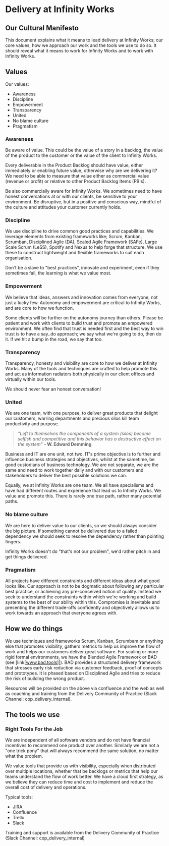 # Delivery at Infinity Works

## Our Cultural Manifesto

This document explains what it means to lead delivery at Infinity Works; our core values, how we approach our work and the tools we use to do so. It should reveal what it means to work for Infinity Works and to work with Infinity Works.

## Values

Our values:

- Awareness
- Discipline
- Empowerment
- Transparency
- United
- No blame culture
- Pragmatism

### Awareness

Be aware of value. This could be the value of a story in a backlog, the value of the product to the customer or the value of the client to Infinity Works.

Every deliverable in the Product Backlog should have value, either immediately or enabling future value, otherwise why are we delivering it? We need to be able to measure that value either as commercial value (revenue or profit) or relative to other Product Backlog Items (PBIs).

Be also commercially aware for Infinity Works. We sometimes need to have honest conversations at or with our clients, be sensitive to your environment. Be disruptive, but in a positive and conscious way, mindful of the culture and attitudes your customer currently holds.

### Discipline

We use discipline to drive common good practices and capabilities. We leverage elements from existing frameworks like; Scrum, Kanban, Scrumban, Disciplined Agile (DA), Scaled Agile Framework (SAFe), Large Scale Scrum (LeSS), Spotify and Nexus to help forge that structure. We use these to construct lightweight and flexible frameworks to suit each organisation.

Don't be a slave to "best practices", innovate and experiment, even if they sometimes fail, the learning is what we value most.

### Empowerment

We believe that ideas, answers and innovation comes from everyone, not just a lucky few. Autonomy and empowerment are critical to Infinity Works, and are core to how we function.

Some clients will be further on the autonomy journey than others. Please be patient and work with clients to build trust and promote an empowered environment. We often find that trust is needed first and the best way to win trust is to have a say..do approach; we say what we're going to do, then do it. If we hit a bump in the road, we say that too.

### Transparency

Transparency, honesty and visibility are core to how we deliver at Infinity Works. Many of the tools and techniques are crafted to help promote this and act as information radiators both physically in our client offices and virtually within our tools.

We should never fear an honest conversation!

### United

We are one team, with one purpose, to deliver great products that delight our customers, warring departments and precious silos kill team productivity and purpose.

> _"Left to themselves the components of a system (silos) become selfish and competitive and this behavior has a destructive effect on the system"_ **- W. Edward Demming**

Business and IT are one unit, not two. IT's prime objective is to further and influence business strategies and objectives, whilst at the sametime, be good custodians of business technology. We are not separate, we are the same and need to work together daily and with our customers and stakeholders to deliver the best possible solutions we can.

Equally, we at Infinity Works are one team. We all have specialisms and have had different routes and experience that lead us to Infinity Works. We value and promote this. There is rarely one true path, rather many potential paths.

### No blame culture

We are here to deliver value to our clients, so we should always consider the big picture. If something cannot be delivered due to a failed dependency we should seek to resolve the dependency rather than pointing fingers.

Infinity Works doesn't do "that's not our problem", we'd rather pitch in and get things delivered.

### Pragmatism

All projects have different constraints and different ideas about what good looks like. Our approach is not to be dogmatic about following any particular best practice, or achieving any pre-conceived notion of quality. Instead we seek to understand the constraints within which we're working and build systems to the best of our ability within this. Compromise is inevitable and presenting the different trade-offs confidently and objectively allows us to work towards an approach that everyone agrees with.

## How we do things

We use techniques and frameworks Scrum, Kanban, Scrumbam or anything else that promotes visibility, gathers metrics to help us improve the flow of work and helps our customers deliver great software. For scaling or more rigid formal environments, we have the Blended Agile Framework or BAD (see [link[www.bad.tools]]). BAD provides a structured delivery framework that stresses early risk reduction via customer feedback, proof of concepts and prototypes. It is phased based on Disciplined Agile and tries to reduce the risk of building the wrong product.

Resources will be provided on the above via confluence and the web as well as coaching and training from the Delivery Community of Practice (Slack Channel: cop_delivery_internal).

## The tools we use

### Right Tools For the Job

We are independent of all software vendors and do not have financial incentives to recommend one product over another. Similarly we are not a "one trick pony" that will always recommend the same solution, no matter what the problem.

We value tools that provide us with visibility, especially when distributed over multiple locations, whether that be backlogs or metrics that help our teams understand the flow of work better. We have a cloud first strategy, as we believe they can reduce time and cost to implement and reduce the overall cost of delivery and operations.

Typical tools:

- JIRA
- Confluence
- Trello
- Slack

Training and support is available from the Delivery Community of Practice (Slack Channel: cop_delivery_internal)
